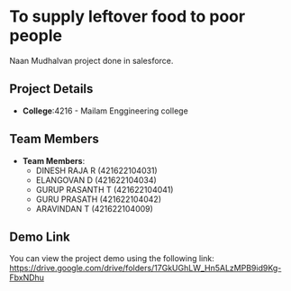 # To supply leftover food to poor people 
Naan Mudhalvan project done in salesforce.

## Project Details

- **College**:4216 - Mailam Enggineering college

## Team Members

- **Team Members**:
  - DINESH RAJA R    (421622104031)
  - ELANGOVAN D      (421622104034)
  - GURUP RASANTH T   (421622104041)
  - GURU PRASATH     (421622104042)
  - ARAVINDAN T      (421622104009)

 
## Demo Link

You can view the project demo using the following link:
https://drive.google.com/drive/folders/17GkUGhLW_Hn5ALzMPB9id9Kg-FbxNDhu
